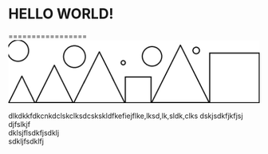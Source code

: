 # HELLO WORLD!
=================
![world](image-test-02.jpg)

dlkdkkfdkcnkdclskclksdcskskldfkefiejflke,lksd,lk,sldk,clks  dskjsdkfjkfjsj  djfslkjf  
dklsjflsdkfjsdklj  
sdkljfsdklfj  
